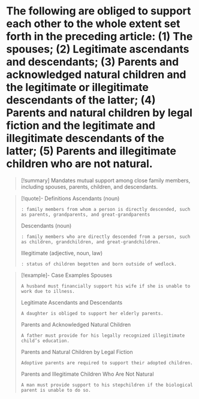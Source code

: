# The following are obliged to support each other to the whole extent set forth in the preceding article: (1) The spouses; (2) Legitimate ascendants and descendants; (3) Parents and acknowledged natural children and the legitimate or illegitimate descendants of the latter; (4) Parents and natural children by legal fiction and the legitimate and illegitimate descendants of the latter; (5) Parents and illegitimate children who are not natural.

> [!summary] Mandates mutual support among close family members, including spouses, parents, children, and descendants.

> [!quote]- Definitions
> Ascendants (noun)
> ```
> : family members from whom a person is directly descended, such as parents, grandparents, and great-grandparents
> ```
> Descendants (noun)
> ```
> : family members who are directly descended from a person, such as children, grandchildren, and great-grandchildren.
> ```
> Illegitimate (adjective, noun, law)
> ```
> : status of children begotten and born outside of wedlock.
> ```

> [!example]-  Case Examples
> Spouses
> ```
> A husband must financially support his wife if she is unable to work due to illness.
> ```
> Legitimate Ascendants and Descendants
> ```
> A daughter is obliged to support her elderly parents.
> ```
> Parents and Acknowledged Natural Children
> ```
> A father must provide for his legally recognized illegitimate child’s education.
> ```
> Parents and Natural Children by Legal Fiction
> ```
> Adoptive parents are required to support their adopted children.
> ```
> Parents and Illegitimate Children Who Are Not Natural
> ```
> A man must provide support to his stepchildren if the biological parent is unable to do so.
> ```
